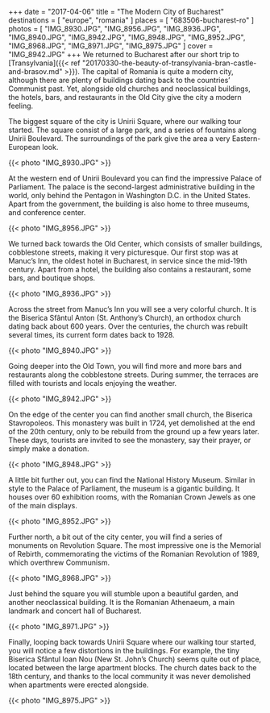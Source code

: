 +++
date   = "2017-04-06"
title  = "The Modern City of Bucharest"
destinations = [ "europe", "romania" ]
places = [ "683506-bucharest-ro" ]
photos = [
  "IMG_8930.JPG", "IMG_8956.JPG", "IMG_8936.JPG", "IMG_8940.JPG", "IMG_8942.JPG",
  "IMG_8948.JPG", "IMG_8952.JPG", "IMG_8968.JPG", "IMG_8971.JPG", "IMG_8975.JPG"
]
cover = "IMG_8942.JPG"
+++
We returned to Bucharest after our short trip to [Transylvania]({{< ref "20170330-the-beauty-of-transylvania-bran-castle-and-brasov.md" >}}). The capital of Romania is quite a modern city, although there are plenty of buildings dating back to the countries’ Communist past. Yet, alongside old churches and neoclassical buildings, the hotels, bars, and restaurants in the Old City give the city a modern feeling.
<!--more-->

The biggest square of the city is Unirii Square, where our walking tour started. The square consist of a large park, and a series of fountains along Unirii Boulevard. The surroundings of the park give the area a very Eastern-European look.

{{< photo "IMG_8930.JPG" >}}

At the western end of Unirii Boulevard you can find the impressive Palace of Parliament. The palace is the second-largest administrative building in the world, only behind the Pentagon in Washington D.C. in the United States. Apart from the government, the building is also home to three museums, and conference center.

{{< photo "IMG_8956.JPG" >}}

We turned back towards the Old Center, which consists of smaller buildings, cobblestone streets, making it very picturesque. Our first stop was at Manuc’s Inn, the oldest hotel in Bucharest, in service since the mid-19th century. Apart from a hotel, the building also contains a restaurant, some bars, and boutique shops.

{{< photo "IMG_8936.JPG" >}}

Across the street from Manuc’s Inn you will see a very colorful church. It is the Biserica Sfântul Anton (St. Anthony’s Church), an orthodox church dating back about 600 years. Over the centuries, the church was rebuilt several times, its current form dates back to 1928.

{{< photo "IMG_8940.JPG" >}}

Going deeper into the Old Town, you will find more and more bars and restaurants along the cobblestone streets. During summer, the terraces are filled with tourists and locals enjoying the weather.

{{< photo "IMG_8942.JPG" >}}

On the edge of the center you can find another small church, the Biserica Stavropoleos. This monastery was built in 1724, yet demolished at the end of the 20th century, only to be rebuild from the ground up a few years later. These days, tourists are invited to see the monastery, say their prayer, or simply make a donation.

{{< photo "IMG_8948.JPG" >}}

A little bit further out, you can find the National History Museum. Similar in style to the Palace of Parliament, the museum is a gigantic building. It houses over 60 exhibition rooms, with the Romanian Crown Jewels as one of the main displays.

{{< photo "IMG_8952.JPG" >}}

Further north, a bit out of the city center, you will find a series of monuments on Revolution Square. The most impressive one is the Memorial of Rebirth, commemorating the victims of the Romanian Revolution of 1989, which overthrew Communism.

{{< photo "IMG_8968.JPG" >}}

Just behind the square you will stumble upon a beautiful garden, and another neoclassical building. It is the Romanian Athenaeum, a main landmark and concert hall of Bucharest.

{{< photo "IMG_8971.JPG" >}}

Finally, looping back towards Unirii Square where our walking tour started, you will notice a few distortions in the buildings. For example, the tiny Biserica Sfântul Ioan Nou (New St. John’s Church) seems quite out of place, located between the large apartment blocks. The church dates back to the 18th century, and thanks to the local community it was never demolished when apartments were erected alongside.

{{< photo "IMG_8975.JPG" >}}